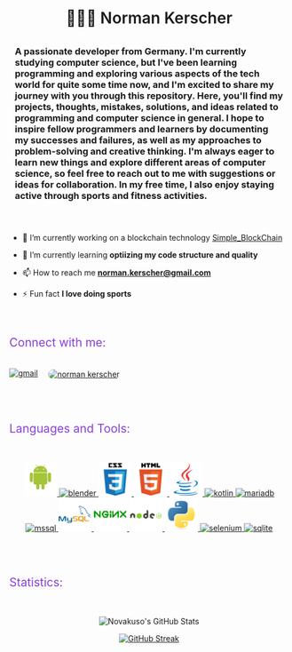 <h1 style="margin-bottom: 10px; font-weight: 600;" align="center">👨🏻‍💻 Norman Kerscher</h1>
<h3 style="padding: 10px 10px;">A passionate developer from Germany. I'm currently studying computer science, but I've been learning programming and exploring various aspects of the tech world for quite some time now, and I'm excited to share my journey with you through this repository. 
Here, you'll find my projects, thoughts, mistakes, solutions, and ideas related to programming and computer science in general. I hope to inspire fellow programmers and learners by documenting my successes and failures, as well as my approaches to problem-solving and creative thinking.
I'm always eager to learn new things and explore different areas of computer science, so feel free to reach out to me with suggestions or ideas for collaboration. 
In my free time, I also enjoy staying active through sports and fitness activities.</h3>
<br>

- 🔭 I’m currently working on a blockchain technology [Simple_BlockChain](https://github.com/Novakuso/Simple_BlockChain)

- 🌱 I’m currently learning **optiizing my code structure and quality**

- 📫 How to reach me **norman.kerscher@gmail.com**

- ⚡ Fun fact **I love doing sports**

<br>

<h2 align="left" style="color: #883EDD; font-weight: 400">Connect with me:</h3><br>
<a href="mailto:norman.kerscher@gmail.com" target="_blank"> <img style="margin:0 15px -25px 0;" src="https://user-images.githubusercontent.com/78341798/194531383-ddb2b774-5bb9-491c-b601-4a4a7d9792fb.svg" alt="gmail" width="60px"/></a>
<a href="https://fb.com/norman kerscher" target="blank"><img align="center" style="border-radius: 20px"          src="https://raw.githubusercontent.com/rahuldkjain/github-profile-readme-generator/master/src/images/icons/Social/facebook.svg" alt="norman kerscher" height="60" width="60" /></a>

<br><br>
<h2 align="left" style="color: #883EDD; font-weight: 400">Languages and Tools:</h3><br>
<p align="center"> <a href="https://developer.android.com" target="_blank" rel="noreferrer"> <img src="https://raw.githubusercontent.com/devicons/devicon/master/icons/android/android-original-wordmark.svg" alt="android" width="60" height="60"/> </a> <a href="https://www.blender.org/" target="_blank" rel="noreferrer"> <img src="https://download.blender.org/branding/community/blender_community_badge_white.svg" alt="blender" width="60" height="60"/> </a> <a href="https://www.w3schools.com/css/" target="_blank" rel="noreferrer"> <img src="https://raw.githubusercontent.com/devicons/devicon/master/icons/css3/css3-original-wordmark.svg" alt="css3" width="60" height="60"/> </a> <a href="https://www.w3.org/html/" target="_blank" rel="noreferrer"> <img src="https://raw.githubusercontent.com/devicons/devicon/master/icons/html5/html5-original-wordmark.svg" alt="html5" width="60" height="60"/> </a> <a href="https://www.java.com" target="_blank" rel="noreferrer"> <img src="https://raw.githubusercontent.com/devicons/devicon/master/icons/java/java-original.svg" alt="java" width="60" height="60"/> </a> <a href="https://kotlinlang.org" target="_blank" rel="noreferrer"> <img src="https://www.vectorlogo.zone/logos/kotlinlang/kotlinlang-icon.svg" alt="kotlin" width="60" height="60"/> </a> <a href="https://mariadb.org/" target="_blank" rel="noreferrer"> <img src="https://www.vectorlogo.zone/logos/mariadb/mariadb-icon.svg" alt="mariadb" width="60" height="60"/> </a> <a href="https://www.microsoft.com/en-us/sql-server" target="_blank" rel="noreferrer"> <img src="https://www.svgrepo.com/show/303229/microsoft-sql-server-logo.svg" alt="mssql" width="60" height="60"/> </a> <a href="https://www.mysql.com/" target="_blank" rel="noreferrer"> <img src="https://raw.githubusercontent.com/devicons/devicon/master/icons/mysql/mysql-original-wordmark.svg" alt="mysql" width="60" height="60"/> </a> <a href="https://www.nginx.com" target="_blank" rel="noreferrer"> <img src="https://raw.githubusercontent.com/devicons/devicon/master/icons/nginx/nginx-original.svg" alt="nginx" width="60" height="60"/> </a> <a href="https://nodejs.org" target="_blank" rel="noreferrer"> <img src="https://raw.githubusercontent.com/devicons/devicon/master/icons/nodejs/nodejs-original-wordmark.svg" alt="nodejs" width="60" height="60"/> </a> <a href="https://www.python.org" target="_blank" rel="noreferrer"> <img src="https://raw.githubusercontent.com/devicons/devicon/master/icons/python/python-original.svg" alt="python" width="60" height="60"/> </a> <a href="https://www.selenium.dev" target="_blank" rel="noreferrer"> <img src="https://raw.githubusercontent.com/detain/svg-logos/780f25886640cef088af994181646db2f6b1a3f8/svg/selenium-logo.svg" alt="selenium" width="60" height="60"/> </a> <a href="https://www.sqlite.org/" target="_blank" rel="noreferrer"> <img src="https://www.vectorlogo.zone/logos/sqlite/sqlite-icon.svg" alt="sqlite" width="60" height="60"/> </a> </p>

<br>
<br
>
<h2 style="color: #883EDD; font-weight: 400">Statistics:</h2><br>

<div align="center">

![Novakuso's GitHub Stats](https://github-readme-stats.vercel.app/api?username=novakuso&hide=stars&count_private=true&show_icons=true&theme=midnight-purple&border_radius=20)

[![GitHub Streak](https://streak-stats.demolab.com?user=novakuso&theme=midnight-purple&border_radius=40)](https://git.io/streak-stats)

</div>
